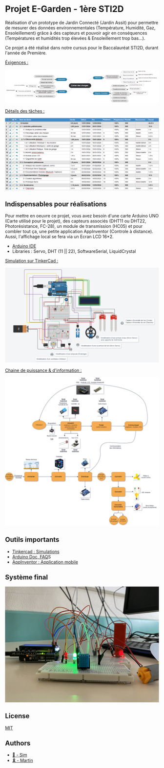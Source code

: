 # Projet E-Garden - 1ère STI2D

Réalisation d'un prototype de Jardin Connecté (Jardin Assit) pour permettre de mesurer des données environnementales (Température, Humidité, Gaz, Ensoleillement) grâce à des capteurs et pouvoir agir en conséquences (Températures et humidités trop élevées & Ensoleillement trop bas...).

Ce projet a été réalisé dans notre cursus pour le Baccalauréat STI2D, durant l'année de Première.

<u>Éxigences :</u>

![Exigences](ressources/cahierCharges.png)

<u>Détails des tâches :</u>

![Diagramme de Gantt](ressources/plannifEGarden.png)

## Indispensables pour réalisations

Pour mettre en oeuvre ce projet, vous avez besoin d'une carte Arduino UNO (Carte utilisé pour le projet), des capteurs associés (DHT11 ou DHT22, Photorésistance, FC-28), un module de transmission (HC05) et pour combler tout ça, une petite application AppInventor (Controle à distance). Aussi, l'affichage local se fera via un Ecran LCD 16\*2.

- [Arduino IDE](https://www.arduino.cc/en/software)
- Libraries : Servo, DHT (11 || 22), SoftwareSerial, LiquidCrystal

<u>Simulation sur TinkerCad :</u>

![Simulation](ressources/simulationEGarden.png)

<u>Chaine de puissance & d'information :</u>

![Chaine de puissance & d'information](ressources/diagrammePuissance.png)

## Outils importants

- [Tinkercad : Simulations](https://www.tinkercad.com/)
- [Arduino Doc, FAQ](https://www.arduino.cc/)S
- [AppInventor : Application mobile](https://appinventor.mit.edu/)

## Système final

![Système final](ressources/imageSys.png)

## License

[MIT](https://choosealicense.com/licenses/mit/)

## Authors

- [🔆 - Sim](https://www.github.com/SimSim236)
- [🎗️ - Martin](https://www.github.com/Lutr4nn)
